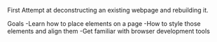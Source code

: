 First Attempt at deconstructing an existing webpage and rebuilding it.

Goals 
-Learn how to place elements on a page
-How to style those elements and align them
-Get familiar with browser development tools